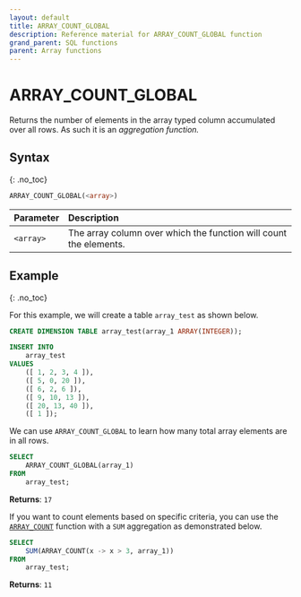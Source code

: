```yaml
---
layout: default
title: ARRAY_COUNT_GLOBAL
description: Reference material for ARRAY_COUNT_GLOBAL function
grand_parent: SQL functions
parent: Array functions
---
```


# ARRAY\_COUNT\_GLOBAL

Returns the number of elements in the array typed column accumulated over all rows. As such it is an _aggregation function._

## Syntax
{: .no_toc}

```sql
ARRAY_COUNT_GLOBAL(<array>)
```

| Parameter   | Description                                                      |
| :----------- | :---------------------------------------------------------------- |
| `<array>` | The array column over which the function will count the elements. |

## Example
{: .no_toc}

For this example, we will create a table `array_test` as shown below.

```sql
CREATE DIMENSION TABLE array_test(array_1 ARRAY(INTEGER));

INSERT INTO
	array_test
VALUES
	([ 1, 2, 3, 4 ]),
	([ 5, 0, 20 ]),
	([ 6, 2, 6 ]),
	([ 9, 10, 13 ]),
	([ 20, 13, 40 ]),
	([ 1 ]);
```

We can use `ARRAY_COUNT_GLOBAL` to learn how many total array elements are in all rows.

```sql
SELECT
	ARRAY_COUNT_GLOBAL(array_1)
FROM
	array_test;
```

**Returns**: `17`

If you want to count elements based on specific criteria, you can use the [`ARRAY_COUNT`](./array-count.md) function with a `SUM` aggregation as demonstrated below.

```sql
SELECT
	SUM(ARRAY_COUNT(x -> x > 3, array_1))
FROM
	array_test;
```

**Returns**: `11`
